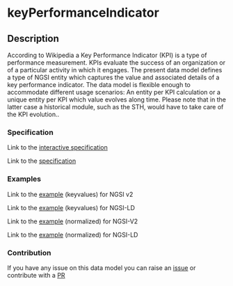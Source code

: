 # keyPerformanceIndicator

## Description 

According to Wikipedia a Key Performance Indicator (KPI) is a type of performance measurement. KPIs evaluate the success of an organization or of a particular activity in which it engages. The present data model defines a type of NGSI entity which captures the value and associated details of a key performance indicator. The data model is flexible enough to accommodate different usage scenarios: An entity per KPI calculation or a unique entity per KPI which value evolves along time. Please note that in the latter case a historical module, such as the STH, would have to take care of the KPI evolution..

### Specification

Link to the [interactive specification](https://swagger.lab.fiware.org/?url=https://smart-data-models.github.io/dataModel.KeyPerformanceIndicator/keyPerformanceIndicator/swagger.yaml)

Link to the [specification](https://smart-data-models.github.io/dataModel.KeyPerformanceIndicator/keyPerformanceIndicator/doc/spec.md)
### Examples

Link to the [example](https://smart-data-models.github.io/dataModel.KeyPerformanceIndicator/keyPerformanceIndicator/examples/example.json) (keyvalues) for NGSI v2

Link to the [example](https://smart-data-models.github.io/dataModel.KeyPerformanceIndicator/keyPerformanceIndicator/examples/example.jsonld) (keyvalues) for NGSI-LD

Link to the [example](https://smart-data-models.github.io/dataModel.KeyPerformanceIndicator/keyPerformanceIndicator/examples/example-normalized.json) (normalized) for NGSI-V2

Link to the [example](https://smart-data-models.github.io/dataModel.KeyPerformanceIndicator/keyPerformanceIndicator/examples/example-normalized.jsonld) (normalized) for NGSI-LD
### Contribution

 If you have any issue on this data model you can raise an [issue](https://github.com/smart-data-models/dataModel.KeyPerformanceIndicator/issues)  or contribute with a [PR](https://github.com/smart-data-models/dataModel.KeyPerformanceIndicator/pulls)